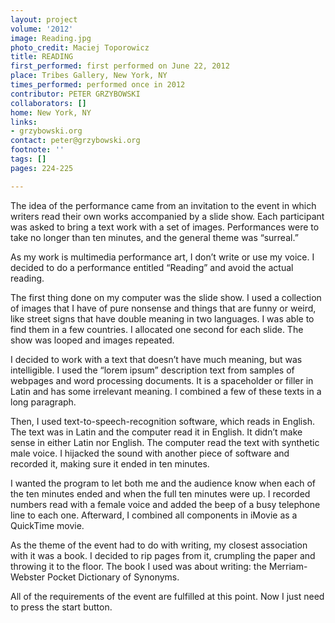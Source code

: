 ```yaml
---
layout: project
volume: '2012'
image: Reading.jpg
photo_credit: Maciej Toporowicz
title: READING
first_performed: first performed on June 22, 2012
place: Tribes Gallery, New York, NY
times_performed: performed once in 2012
contributor: PETER GRZYBOWSKI
collaborators: []
home: New York, NY
links:
- grzybowski.org
contact: peter@grzybowski.org
footnote: ''
tags: []
pages: 224-225

---
```


The idea of the performance came from an invitation to the event in which writers read their own works accompanied by a slide show. Each participant was asked to bring a text work with a set of images. Performances were to take no longer than ten minutes, and the general theme was “surreal.”

As my work is multimedia performance art, I don’t write or use my voice. I decided to do a performance entitled “Reading” and avoid the actual reading.

The first thing done on my computer was the slide show. I used a collection of images that I have of pure nonsense and things that are funny or weird, like street signs that have double meaning in two languages. I was able to find them in a few countries. I allocated one second for each slide. The show was looped and images repeated.

I decided to work with a text that doesn’t have much meaning, but was intelligible. I used the “lorem ipsum” description text from samples of webpages and word processing documents. It is a spaceholder or filler in Latin and has some irrelevant meaning. I combined a few of these texts in a long paragraph.

Then, I used text-to-speech-recognition software, which reads in English. The text was in Latin and the computer read it in English. It didn’t make sense in either Latin nor English. The computer read the text with synthetic male voice. I hijacked the sound with another piece of software and recorded it, making sure it ended in ten minutes.

I wanted the program to let both me and the audience know when each of the ten minutes ended and when the full ten minutes were up. I recorded numbers read with a female voice and added the beep of a busy telephone line to each one. Afterward, I combined all components in iMovie as a QuickTime movie.

As the theme of the event had to do with writing, my closest association with it was a book. I decided to rip pages from it, crumpling the paper and throwing it to the floor. The book I used was about writing: the Merriam-Webster Pocket Dictionary of Synonyms.

All of the requirements of the event are fulfilled at this point. Now I just need to press the start button.
